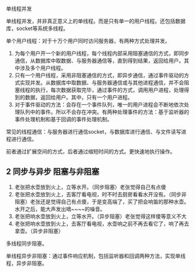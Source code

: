 单线程并发

单线程并发，并非真正意义上的单线程。而是只有单一的用户线程。还包括数据库，socket等系统多线程。


单个用户线程：对于十万个用户同时访问服务器，有两种方式处理并发。

1. 为每个用户开一个新的用户线程，每个线程内部采用阻塞通信的方式，即同步通信，从数据库中取数据、与服务器通信等，直到得到结果，返回给用户。其中涉及多个用户线程。
2. 只有一个用户线程，采用非阻塞通信的方式，即异步通信，通过事件驱动的方式实现并发。从数据库中取数据、与服务器通信或与其他进程通信，并不会阻塞线程的执行，每次数据获取完毕，通过事件的方式，调用用户进程，处理得到的数据，返回给用户。其中，只有一个用户进程。
3. 对于事件驱动的方法：会存在一个事件队列，唯一的用户进程会不断地依次处理队列中的事件。所以不会存在冲突。有两种处理事件的方法：基于监听器的事件处理机制和基于回调的事件处理机制。


常见的线程通信：与服务器进行通信socket，与数据库进行通信、与文件读写进程进行通信。


前者通过扩展空间的方式，后者通过缩短时间的方式。更快速地执行操作。

## 2 同步与异步 阻塞与非阻塞
1. 老张把水壶放到火上，立等水开。（同步阻塞）老张觉得自己有点傻
2. 老张把水壶放到火上，去客厅看电视，时不时去厨房看看水开没有。（同步非阻塞）老张还是觉得自己有点傻，于是变高端了，买了把会响笛的那种水壶。水开之后，能大声发出嘀~~~~的噪音。
3. 老张把响水壶放到火上，立等水开。（异步阻塞）老张觉得这样傻等意义不大
4. 老张把响水壶放到火上，去客厅看电视，水壶响之前不再去看它了，响了再去拿壶。（异步非阻塞）




多线程同步阻塞。

单线程异步非阻塞：通过事件响应机制，包括监听器和回调两种方法，实现单线程，异步非阻塞。

